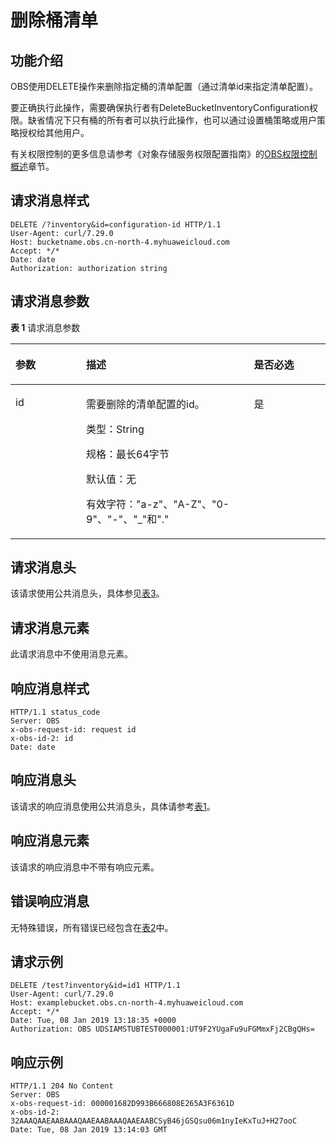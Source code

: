 # 删除桶清单<a name="obs_04_0058"></a>

## 功能介绍<a name="section5584184924715"></a>

OBS使用DELETE操作来删除指定桶的清单配置（通过清单id来指定清单配置）。

要正确执行此操作，需要确保执行者有DeleteBucketInventoryConfiguration权限。缺省情况下只有桶的所有者可以执行此操作，也可以通过设置桶策略或用户策略授权给其他用户。

有关权限控制的更多信息请参考《对象存储服务权限配置指南》的[OBS权限控制概述](https://support.huaweicloud.com/perms-cfg-obs/obs_40_0001.html)章节。

## 请求消息样式<a name="section760823317564"></a>

```
DELETE /?inventory&id=configuration-id HTTP/1.1
User-Agent: curl/7.29.0
Host: bucketname.obs.cn-north-4.myhuaweicloud.com 
Accept: */*
Date: date
Authorization: authorization string
```

## 请求消息参数<a name="section1371325895711"></a>

**表 1**  请求消息参数

<a name="table34931235193212"></a>
<table><thead align="left"><tr id="row195001352328"><th class="cellrowborder" valign="top" width="22.430000000000003%" id="mcps1.2.4.1.1"><p id="p750214358321"><a name="p750214358321"></a><a name="p750214358321"></a>参数</p>
</th>
<th class="cellrowborder" valign="top" width="53.260000000000005%" id="mcps1.2.4.1.2"><p id="p95049355327"><a name="p95049355327"></a><a name="p95049355327"></a>描述</p>
</th>
<th class="cellrowborder" valign="top" width="24.310000000000002%" id="mcps1.2.4.1.3"><p id="p185061235143215"><a name="p185061235143215"></a><a name="p185061235143215"></a>是否必选</p>
</th>
</tr>
</thead>
<tbody><tr id="row175081135133212"><td class="cellrowborder" valign="top" width="22.430000000000003%" headers="mcps1.2.4.1.1 "><p id="p19510123510324"><a name="p19510123510324"></a><a name="p19510123510324"></a>id</p>
</td>
<td class="cellrowborder" valign="top" width="53.260000000000005%" headers="mcps1.2.4.1.2 "><p id="p16551024153319"><a name="p16551024153319"></a><a name="p16551024153319"></a>需要删除的清单配置的id。</p>
<p id="p1486620174115"><a name="p1486620174115"></a><a name="p1486620174115"></a>类型：String</p>
<p id="p154809270334"><a name="p154809270334"></a><a name="p154809270334"></a>规格：最长64字节</p>
<p id="p1518414513396"><a name="p1518414513396"></a><a name="p1518414513396"></a>默认值：无</p>
<p id="p11655141563317"><a name="p11655141563317"></a><a name="p11655141563317"></a>有效字符："a-z"、"A-Z"、"0-9"、"-"、"_"和"."</p>
</td>
<td class="cellrowborder" valign="top" width="24.310000000000002%" headers="mcps1.2.4.1.3 "><p id="p853293516321"><a name="p853293516321"></a><a name="p853293516321"></a>是</p>
</td>
</tr>
</tbody>
</table>

## 请求消息头<a name="section1082510151584"></a>

该请求使用公共消息头，具体参见[表3](构造请求.md#table25197309)。

## 请求消息元素<a name="section4216153718588"></a>

此请求消息中不使用消息元素。

## 响应消息样式<a name="section7375637599"></a>

```
HTTP/1.1 status_code
Server: OBS
x-obs-request-id: request id
x-obs-id-2: id
Date: date
```

## 响应消息头<a name="section4327836215"></a>

该请求的响应消息使用公共消息头，具体请参考[表1](返回结果.md#d0e686)。

## 响应消息元素<a name="section2085012491723"></a>

该请求的响应消息中不带有响应元素。

## 错误响应消息<a name="section75624441842"></a>

无特殊错误，所有错误已经包含在[表2](错误码.md#d0e843)中。

## 请求示例<a name="section51791023968"></a>

```
DELETE /test?inventory&id=id1 HTTP/1.1
User-Agent: curl/7.29.0
Host: examplebucket.obs.cn-north-4.myhuaweicloud.com
Accept: */*
Date: Tue, 08 Jan 2019 13:18:35 +0000
Authorization: OBS UDSIAMSTUBTEST000001:UT9F2YUgaFu9uFGMmxFj2CBgQHs=
```

## 响应示例<a name="section18234571088"></a>

```
HTTP/1.1 204 No Content
Server: OBS
x-obs-request-id: 000001682D993B666808E265A3F6361D
x-obs-id-2: 32AAAQAAEAABAAAQAAEAABAAAQAAEAABCSyB46jGSQsu06m1nyIeKxTuJ+H27ooC
Date: Tue, 08 Jan 2019 13:14:03 GMT
```

